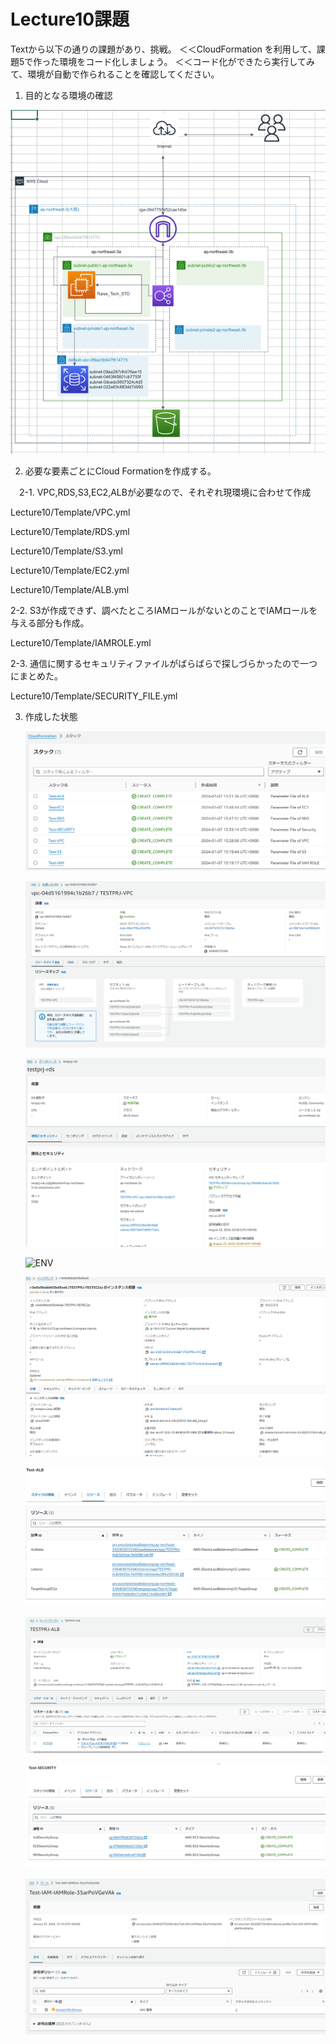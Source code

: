 # Lecture10課題

Textから以下の通りの課題があり、挑戦。
＜＜CloudFormation を利用して、課題5で作った環境をコード化しましょう。
＜＜コード化ができたら実行してみて、環境が自動で作られることを確認してください。

1. 目的となる環境の確認

![ENV](./Lecture10/PICTURE/構成図.PNG)

2. 必要な要素ごとにCloud Formationを作成する。

　2-1. VPC,RDS,S3,EC2,ALBが必要なので、それぞれ現環境に合わせて作成
 
   Lecture10/Template/VPC.yml
   
   Lecture10/Template/RDS.yml
   
   Lecture10/Template/S3.yml
   
   Lecture10/Template/EC2.yml

   Lecture10/Template/ALB.yml
   
  2-2. S3が作成できず、調べたところIAMロールがないとのことでIAMロールを与える部分も作成。
     
   Lecture10/Template/IAMROLE.yml
   
  2-3. 通信に関するセキュリティファイルがばらばらで探しづらかったので一つにまとめた。
  
   Lecture10/Template/SECURITY_FILE.yml

3. 作成した状態
   
   ![ENV](./Lecture10/PICTURE/STACK.PNG)

   ![ENV](./Lecture10/PICTURE/VPC.PNG)

   ![ENV](./Lecture10/PICTURE/RDS.PNG)

   ![ENV](./Lecture10/PICTURE/S3.PNG)

   ![ENV](./Lecture10/PICTURE/EC2.PNG)

   ![ENV](./Lecture10/PICTURE/ALB.PNG)

   ![ENV](./Lecture10/PICTURE/ALB-Status.PNG)
   
   ![ENV](./Lecture10/PICTURE/SECURITYGROUP.PNG)

   ![ENV](./Lecture10/PICTURE/IAM_ROLE.PNG)
